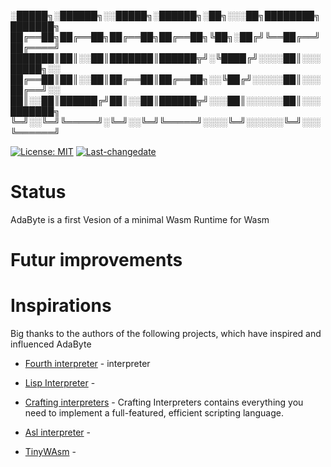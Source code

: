 
░█████╗░██████╗░░█████╗░██████╗░██╗░░░██╗████████╗███████╗
██╔══██╗██╔══██╗██╔══██╗██╔══██╗╚██╗░██╔╝╚══██╔══╝██╔════╝
███████║██║░░██║███████║██████╦╝░╚████╔╝░░░░██║░░░█████╗░░
██╔══██║██║░░██║██╔══██║██╔══██╗░░╚██╔╝░░░░░██║░░░██╔══╝░░
██║░░██║██████╔╝██║░░██║██████╦╝░░░██║░░░░░░██║░░░███████╗
╚═╝░░╚═╝╚═════╝░╚═╝░░╚═╝╚═════╝░░░░╚═╝░░░░░░╚═╝░░░╚══════╝

[![License: MIT](https://img.shields.io/badge/License-MIT-yellow.svg)](https://opensource.org/licenses/MIT)
[![Last-changedate](https://img.shields.io/badge/last%20change-24--07--2024-yellowgreen.svg)](https://github.com/SMAC-Group/gmwm) 


# Status

AdaByte is a first Vesion of a minimal Wasm Runtime for Wasm 

# Futur improvements

# Inspirations
Big thanks to the authors of the following projects, which have inspired and influenced AdaByte

- [Fourth interpreter](https://www.teamten.com/lawrence/projects/forth-interpreter/) - interpreter

- [Lisp Interpreter](https://www.buildyourownlisp.com/contents) - 

- [Crafting interpreters](https://craftinginterpreters.com/chunks-of-bytecode.html) - Crafting Interpreters contains everything you need to implement a full-featured, efficient scripting language.

- [Asl interpreter](https://github.com/ARM-software/asl-interpreter) -

- [TinyWAsm](https://github.com/explodingcamera/tinywasm/tree/next) - 
